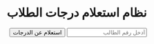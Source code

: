 <html lang="ar" dir="rtl">
<head>
    <meta charset="UTF-8">
    <meta name="viewport" content="width=device-width, initial-scale=1.0">
    <title>نظام استعلام درجات الطلاب</title>
</head>
<body>
    <div class="container">
        <h1>نظام استعلام درجات الطلاب</h1>
        <input type="number" id="studentNumber" placeholder="أدخل رقم الطالب">
        <button onclick="lookupGrades()">استعلام عن الدرجات</button>
        <div id="Grades"></div>
    </div>
    <script>
        let studentGrades = {};
        fetch('student_data.json')
            .then(response => response.json())
            .then(data => {
                studentGrades = data;
            })
            .catch(error => console.error('Error loading student data:', error));
        function lookupGrades() {
            const studentNumber = document.getElementById('number').value;
            const Grades = document.getElementById('Grades');
            if (studentGrades[number]) {
                Grades.textContent = studentGrades[number].Grades;
            } else {
                Grades.textContent = "لم يتم العثور على درجات لهذا الرقم الطالبي.";
            }
        }
    </script>
</body>
</html>
